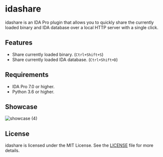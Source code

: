 # idashare

idashare is an IDA Pro plugin that allows you to quickly share the currently loaded binary and IDA database over a local HTTP server with a single click.

## Features
- Share currently loaded binary. (`Ctrl+Shift+S`)
- Share currently loaded IDA database. (`Ctrl+Shift+D`)
## Requirements

- IDA Pro 7.0 or higher.
- Python 3.6 or higher.

## Showcase

![showcase (4)](https://github.com/user-attachments/assets/96727bc9-8532-4388-b04b-45e27c7ca868)

## License 
idashare is licensed under the MIT License. See the [LICENSE](LICENSE) file for more details.
